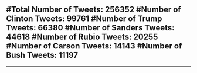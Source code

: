 #Total Number of Tweets: 256352 
#Number of Clinton Tweets: 99761
#Number of Trump Tweets: 66380
#Number of Sanders Tweets: 44618
#Number of Rubio Tweets: 20255
#Number of Carson Tweets: 14143
#Number of Bush Tweets: 11197
---
---
